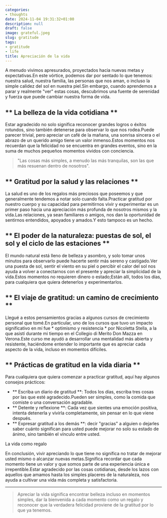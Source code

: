 ```yaml
---
categories:
- thoughts
date: 2024-11-04 19:31:32+01:00
description: null
draft: false
image: grateful.jpeg
slug: gratitude
tags:
- gratitude
- life
title: Apreciación de la vida
---
```


<!-- hash: f8a2fe79b5cd -->
A menudo vivimos apresurados, proyectados hacia nuevas metas y expectativas.En este vórtice, podemos dar por sentado lo que tenemos: nuestra salud, nuestra familia, las personas que nos aman, o incluso la simple calidez del sol en nuestra piel.Sin embargo, cuando aprendemos a parar y realmente "ver" estas cosas, descubrimos una fuente de serenidad y fuerza que puede cambiar nuestra forma de vida.

## ** La belleza de la vida cotidiana **

Estar agradecido no solo significa reconocer grandes logros o éxitos rotundos, sino también detenerse para observar lo que nos rodea.Puede parecer trivial, pero apreciar un café de la mañana, una sonrisa sincera o el abrazo de un querido amigo tiene un valor inmenso.Estos momentos nos recuerdan que la felicidad no se encuentra en grandes eventos, sino en la suma de muchos pequeños momentos vividos con conciencia.

> "Las cosas más simples, a menudo las más tranquilas, son las que más resuenan dentro de nosotros".

## ** Gratitud por la salud y las relaciones **

La salud es uno de los regalos más preciosos que poseemos y que generalmente tendemos a notar solo cuando falta.Practicar gratitud por nuestro cuerpo y su capacidad para permitirnos vivir y experimentar es un primer paso hacia una apreciación más profunda de nosotros mismos y la vida.Las relaciones, ya sean familiares o amigos, nos dan la oportunidad de sentirnos entendidos, apoyados y amados.Y esto tampoco es un hecho.

## ** El poder de la naturaleza: puestas de sol, el sol y el ciclo de las estaciones **

El mundo natural está lleno de belleza y asombro, y solo tomar unos minutos para observarlo puede hacerte sentir más sereno y castigado.Ver una puesta de sol, sentir el viento en su piel o percibir el calor del sol nos ayuda a volver a conectarnos con el presente y apreciar la simplicidad de la vida.Estos momentos no requieren dinero o estado;Están allí, todos los días, para cualquiera que quiera detenerlos y experimentarlos.

## ** El viaje de gratitud: un camino de crecimiento **

Llegué a estos pensamientos gracias a algunos cursos de crecimiento personal que tomé.En particular, uno de los cursos que tuvo un impacto significativo en mí fue * optimismo y resistencia * por Nicoletta Stella, a la que asistí durante mi tiempo en el Collegio di Merito Don Mazza en Verona.Este curso me ayudó a desarrollar una mentalidad más abierta y resistente, haciéndome entender lo importante que es apreciar cada aspecto de la vida, incluso en momentos difíciles.

## ** Prácticas de gratitud en la vida diaria **

Para cualquiera que quiera comenzar a practicar gratitud, aquí hay algunos consejos prácticos:

- ** Escriba un diario de gratitud **: Todos los días, escriba tres cosas por las que esté agradecido.Pueden ser simples, como la comida que comiste o una conversación agradable.
- ** Detente y reflexione **: Cada vez que sientes una emoción positiva, intenta detenerla y vivirla completamente, sin pensar en lo que viene después.
- ** Expresar gratitud a los demás **: decir "gracias" a alguien o dejarles saber cuánto significan para usted puede mejorar no solo su estado de ánimo, sino también el vínculo entre usted.

La vida como regalo

En conclusión, vivir apreciando lo que tiene no significa no tratar de mejorar usted mismo o alcanzar nuevas metas.Significa recordar que cada momento tiene un valor y que somos parte de una experiencia única e irrepentible.Estar agradecido por las cosas cotidianas, desde los lazos con aquellos que amamos hasta los simples placeres de la naturaleza, nos ayuda a cultivar una vida más completa y satisfactoria.

---

> Apreciar la vida significa encontrar belleza incluso en momentos simples, dar la bienvenida a cada momento como un regalo y reconocer que la verdadera felicidad proviene de la gratitud por lo que ya tenemos.

